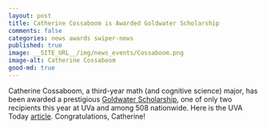 ```yaml
---
layout: post
title: Catherine Cossaboom is Awarded Goldwater Scholarship
comments: false
categories: news awards swiper-news
published: true
image: __SITE_URL__/img/news_events/Cossaboom.png
image-alt: Catherine Cossaboom
good-md: true
---
```


Catherine Cossaboom, a third-year math (and cognitive science) major, has been awarded a prestigious [Goldwater Scholarship](https://goldwaterscholarship.gov/), one of only two recipients this year at UVa and among 508 nationwide. Here is the UVA Today [article](https://news.virginia.edu/content/goldwater-scholars-explore-frontiers-math-origins-universe). Congratulations, Catherine!